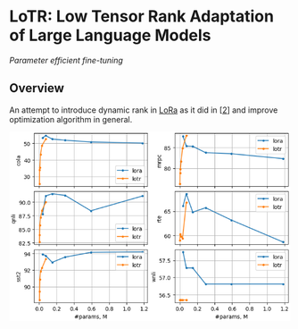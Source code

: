 # LoTR: Low Tensor Rank Adaptation of Large Language Models

*Parameter efficient fine-tuning*

## Overview

An attempt to introduce dynamic rank in [LoRa][1] as it did in \[[2][2]\] and
improve optimization algorithm in general.

![Comparison of LoRA against LoTR][3]

[1]: https://arxiv.org/abs/2106.09685
[2]: https://arxiv.org/abs/2205.13571
[3]: ./doc/iclr2024/fig/parameter-efficiency.png
